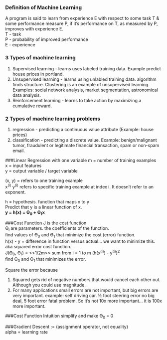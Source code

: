 ### Definition of Machine Learning
A program is said to learn from experience E with respect to some task T & some performance measure P, if it’s performance on T, as measured by P, improves with experience E.  
T - task  
P - probability of improved performance  
E - experience  

### 3 Types of machine learning
1. Supervised learning - learns uses labeled training data.  Example predict house prices in portland.
2. Unsupervised learning - learns using unlabled training data.  algorithm finds structure. Clustering is an example of unsupervised learning. Examples: social network analysis, market segmentation, astronomical data analysis.  
3. Reinforcement learning - learns to take action by maximizing a cumulative reward.

### 2 Types of machine learning problems
1. regression - predicting a continuous value attribute (Example: house prices)
2. classification - predicting a discrete value. Example: benign/malignant tumor, fraudulent or legitimate financial transaction, spam or non-spam email.

###Linear Regression with one variable
m = number of training examples  
x = input features  
y = output variable / target variable  

(x, y) = refers to one training example  
x<sup>(i)</sup> y<sup>(i)</sup> refers to specific training example at index i. It doesn’t refer to an exponent.

h = hypothesis. function that maps x to y  
Predict that y is a linear function of x.  
<strong>y = h(x) = ϴ<sub>0</sub> + ϴ<sub>1</sub>x</strong>  

###Cost Function
J is the cost function  
ϴ<sub>i</sub> are parameters. the coefficients of the function.  
find values of ϴ<sub>0</sub> and ϴ<sub>1</sub> that minimize the cost (error) function.  
h(x) - y = difference in function versus actual… we want to minimize this.  
aka squared error cost function.  
J(ϴ<sub>0</sub>, ϴ<sub>1</sub>) = <<1/2m>> sum from i = 1 to m (h(x<sup>(i)</sup>) - y<sup>(i)</sup>)<sup>2</sup>  
find ϴ<sub>0</sub> and ϴ<sub>1</sub> that minimizes the error.  

Square the error because  
1) Squared gets rid of negative numbers that would cancel each other out.  Although you could use magnitude.  
2) For many applications small errors are not important, but big errors are very important.  example: self driving car. ½ foot steering error no big deal, 5 foot error fatal problem. So it’s not 10x more important… it is 100x more important.  


###Cost Function Intuition
simplify and make ϴ<sub>0</sub> = 0

###Gradient Descent
:=  (assignment operator, not equality)  
alpha = learning rate

